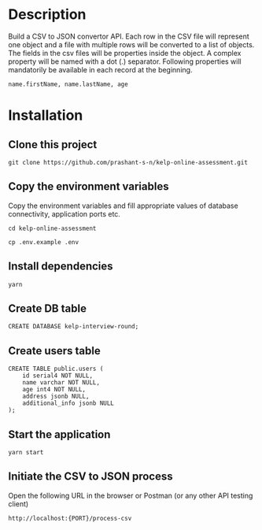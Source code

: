# Description

Build a CSV to JSON convertor API. Each row in the CSV file will represent one object and a file
with multiple rows will be converted to a list of objects.
The fields in the csv files will be properties inside the object. A complex property will be named
with a dot (.) separator.
Following properties will mandatorily be available in each record at the beginning.
```
name.firstName, name.lastName, age
```

# Installation

## Clone this project

```
git clone https://github.com/prashant-s-n/kelp-online-assessment.git
```

## Copy the environment variables

Copy the environment variables and fill appropriate values of database connectivity, application ports etc.

```
cd kelp-online-assessment

cp .env.example .env
```

## Install dependencies

```
yarn
```

## Create DB table

```
CREATE DATABASE kelp-interview-round;
```

## Create users table

```
CREATE TABLE public.users (
    id serial4 NOT NULL,
    name varchar NOT NULL,
    age int4 NOT NULL, 
    address jsonb NULL,
    additional_info jsonb NULL
);
```

## Start the application

```
yarn start
```

## Initiate the CSV to JSON process

Open the following URL in the browser or Postman (or any other API testing client)

```
http://localhost:{PORT}/process-csv
```